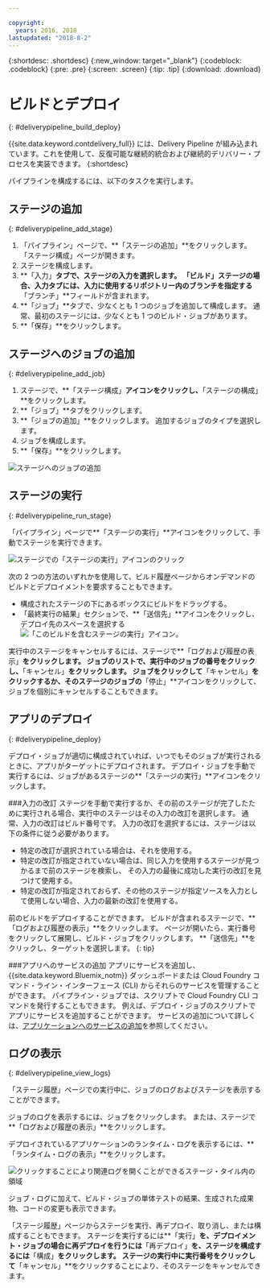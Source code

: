 ```yaml
---

copyright:
  years: 2016, 2018
lastupdated: "2018-8-2"
---
```

<!-- Copyright info at top of file: REQUIRED
    The copyright info is YAML content that must occur at the top of the MD file, before attributes are listed.
    It must be surrounded by 3 dashes.
    The value "years" can contain just one year or a two years separated by a comma. (years: 2014, 2016)
    Indentation as per the previous template must be preserved.
-->

{:shortdesc: .shortdesc}
{:new_window: target="_blank"}
{:codeblock: .codeblock}
{:pre: .pre}
{:screen: .screen}
{:tip: .tip}
{:download: .download}

# ビルドとデプロイ
{: #deliverypipeline_build_deploy}

{{site.data.keyword.contdelivery_full}} には、Delivery Pipeline が組み込まれています。これを使用して、反復可能な継続的統合および継続的デリバリー・プロセスを実装できます。
{:shortdesc}

パイプラインを構成するには、以下のタスクを実行します。

## ステージの追加
{: #deliverypipeline_add_stage}

1. 「パイプライン」ページで、**「ステージの追加」**をクリックします。 「ステージ構成」ページが開きます。
2. ステージを構成します。
  1. **「入力」**タブで、ステージの入力を選択します。  「ビルド」ステージの場合、入力タブには、入力に使用するリポジトリー内のブランチを指定する**「ブランチ」**フィールドが含まれます。
  2. **「ジョブ」**タブで、少なくとも 1 つのジョブを追加して構成します。 通常、最初のステージには、少なくとも 1 つのビルド・ジョブがあります。
3. **「保存」**をクリックします。

## ステージへのジョブの追加
{: #deliverypipeline_add_job}

1. ステージで、**「ステージ構成」**アイコンをクリックし、**「ステージの構成」**をクリックします。
2. **「ジョブ」**タブをクリックします。
3. **「ジョブの追加」**をクリックします。 追加するジョブのタイプを選択します。
4. ジョブを構成します。
5. **「保存」**をクリックします。

![ステージへのジョブの追加](images/AddJob2.png)

## ステージの実行
{: #deliverypipeline_run_stage}

「パイプライン」ページで**「ステージの実行」**アイコンをクリックして、手動でステージを実行できます。

![ステージでの「ステージの実行」アイコンのクリック](images/RunStage.png)

次の 2 つの方法のいずれかを使用して、ビルド履歴ページからオンデマンドのビルドとデプロイメントを要求することもできます。
* 構成されたステージの下にあるボックスにビルドをドラッグする。
* 「最終実行の結果」セクションで、**「送信先」**アイコンをクリックし、デプロイ先のスペースを選択する ![「このビルドを含むステージの実行」アイコン](images/deploy_to.png)。

実行中のステージをキャンセルするには、ステージで**「ログおよび履歴の表示」**をクリックします。 ジョブのリストで、実行中のジョブの番号をクリックし、**「キャンセル」**をクリックします。 ジョブをクリックして**「キャンセル」**をクリックするか、そのステージのジョブの**「停止」**アイコンをクリックして、ジョブを個別にキャンセルすることもできます。

## アプリのデプロイ
{: #deliverypipeline_deploy}

デプロイ・ジョブが適切に構成されていれば、いつでもそのジョブが実行されるときに、アプリがターゲットにデプロイされます。 デプロイ・ジョブを手動で実行するには、ジョブがあるステージの**「ステージの実行」**アイコンをクリックします。

###入力の改訂
ステージを手動で実行するか、その前のステージが完了したために実行される場合、実行中のステージはその入力の改訂を選択します。 通常、入力の改訂はビルド番号です。 入力の改訂を選択するには、ステージは以下の条件に従う必要があります。

* 特定の改訂が選択されている場合は、それを使用する。
* 特定の改訂が指定されていない場合は、同じ入力を使用するステージが見つかるまで前のステージを検索し、 その入力の最後に成功した実行の改訂を見つけて使用する。
* 特定の改訂が指定されておらず、その他のステージが指定ソースを入力として使用しない場合、入力の最新の改訂を使用する。

前のビルドをデプロイすることができます。 ビルドが含まれるステージで、**「ログおよび履歴の表示」**をクリックします。 ページが開いたら、実行番号をクリックして展開し、ビルド・ジョブをクリックします。 **「送信先」**をクリックし、ターゲットを選択します。
{: tip}

###アプリへのサービスの追加
アプリにサービスを追加し、{{site.data.keyword.Bluemix_notm}} ダッシュボードまたは Cloud Foundry コマンド・ライン・インターフェース (CLI) からそれらのサービスを管理することができます。 パイプライン・ジョブでは、スクリプトで Cloud Foundry CLI コマンドを発行することもできます。 例えば、デプロイ・ジョブのスクリプトでアプリにサービスを追加することができます。 サービスの追加について詳しくは、[アプリケーションへのサービスの追加](/docs/services/reqnsi.html#add_service)を参照してください。

## ログの表示
{: #deliverypipeline_view_logs}

「ステージ履歴」ページでの実行中に、ジョブのログおよびステージを表示することができます。

ジョブのログを表示するには、ジョブをクリックします。 または、ステージで**「ログおよび履歴の表示」**をクリックします。

デプロイされているアプリケーションのランタイム・ログを表示するには、**「ランタイム・ログの表示」**をクリックします。

![クリックすることにより関連ログを開くことができるステージ・タイル内の領域](images/view_logs_and_history.png)

ジョブ・ログに加えて、ビルド・ジョブの単体テストの結果、生成された成果物、コードの変更も表示できます。

「ステージ履歴」ページからステージを実行、再デプロイ、取り消し、または構成することもできます。 ステージを実行するには**「実行」**を、デプロイメント・ジョブの場合に再デプロイを行うには**「再デプロイ」**を、ステージを構成するには**「構成」**をクリックします。 ステージの実行中に実行番号をクリックして**「キャンセル」**をクリックすることにより、そのステージをキャンセルできます。
